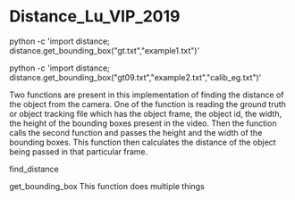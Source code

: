 #  Distance_Lu_VIP_2019
python -c 'import distance; distance.get_bounding_box("gt.txt","example1.txt")'

 
python -c 'import distance; distance.get_bounding_box("gt09.txt","example2.txt","calib_eg.txt")'

Two functions are present in this implementation of finding the distance of the object from the camera. One of the function is reading the ground truth or object tracking file which has the object frame, the object id, the width, the height of the bounding boxes present in the video. Then the function calls the second function and passes the height and the width of the bounding boxes. This function then calculates the distance of the object being passed in that particular frame. 

find_distance

get_bounding_box
This function does multiple things 



